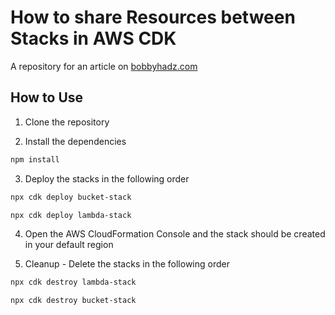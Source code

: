 # How to share Resources between Stacks in AWS CDK

A repository for an article on
[bobbyhadz.com](https://bobbyhadz.com/blog/aws-cdk-share-resources-between-stacks)

## How to Use

1. Clone the repository

2. Install the dependencies

```bash
npm install
```

3. Deploy the stacks in the following order

```bash
npx cdk deploy bucket-stack

npx cdk deploy lambda-stack
```

4. Open the AWS CloudFormation Console and the stack should be created in your
   default region

5. Cleanup - Delete the stacks in the following order

```bash
npx cdk destroy lambda-stack

npx cdk destroy bucket-stack
```
